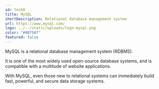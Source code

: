 ```yaml
---
id: tech8
title: MySQL
shortDescription: Relational database management system
url: https://www.mysql.com/
logo: ../../static/uploads/logo-mysql.png
color: "#00758f"
featured: false
---
```

MySQL is a relational database management system (RDBMS).

It is one of the most widely used open-source database systems, and is compatible with a multitude of website applications.

With MySQL, even those new to relational systems can immediately build fast, powerful, and secure data storage systems.